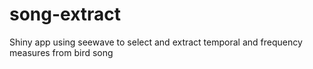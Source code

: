 # song-extract
Shiny app using seewave to select and extract temporal and frequency measures from bird song
